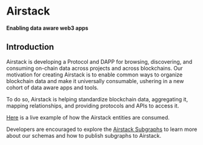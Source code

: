 # Airstack

**Enabling data aware web3 apps**

## Introduction

Airstack is developing a Protocol and DAPP for browsing, discovering, and consuming on-chain data across projects and across blockchains. Our motivation for creating Airstack is to enable common ways to organize blockchain data and make it universally consumable, ushering in a new cohort of data aware apps and tools.

To do so, Airstack is helping standardize blockchain data, aggregating it, mapping relationships, and providing protocols and APIs to access it.

[Here](https://app.airstack.xyz/) is a live example of how the Airstack entities are consumed.

Developers are encouraged to explore the [Airstack Subgraphs](https://github.com/Airstack-xyz/airstack-subgraph) to learn more about our schemas and how to publish subgraphs to Airstack. 
